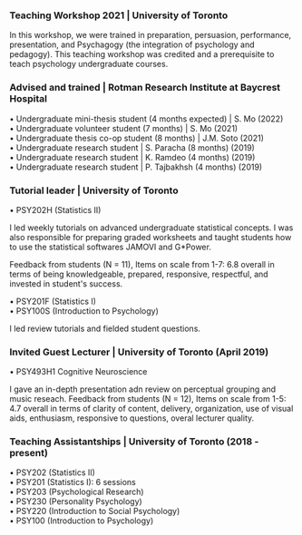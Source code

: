 ### Teaching Workshop 2021 | University of Toronto
In this workshop, we were trained in preparation, persuasion, performance, presentation,
and Psychagogy (the integration of psychology and pedagogy). This teaching workshop
was credited and a prerequisite to teach psychology undergraduate courses.

### Advised and trained | Rotman Research Institute at Baycrest Hospital
•	Undergraduate mini-thesis student (4 months expected) | S. Mo (2022)\
•	Undergraduate volunteer student (7 months) | S. Mo (2021)\
•	Undergraduate thesis co-op student (8 months) | J.M. Soto (2021)\
•	Undergraduate research student | S. Paracha (8 months) (2019)\
•	Undergraduate research student | K. Ramdeo (4 months) (2019)\
•	Undergraduate research student | P. Tajbakhsh (4 months) (2019)

### Tutorial leader | University of Toronto 
•	PSY202H (Statistics II)

I led weekly tutorials on advanced undergraduate statistical concepts. I was also responsible for preparing graded worksheets and taught students how to use the statistical softwares JAMOVI and G*Power.

Feedback from students (N = 11), Items on scale from 1-7: 6.8 overall in terms of being knowledgeable, prepared, responsive, respectful, and invested in student's success.

•	PSY201F (Statistics I)\
•	PSY100S (Introduction to Psychology)

I led review tutorials and fielded student questions. 

### Invited Guest Lecturer | University of Toronto (April 2019)
•	PSY493H1 Cognitive Neuroscience

I gave an in-depth presentation adn review on perceptual grouping and music reseach. 
Feedback from students (N = 12), Items on scale from 1-5: 4.7 overall in terms of clarity of content, delivery, organization, use of visual aids, enthusiasm, responsive to questions, overal lecturer quality.


### Teaching Assistantships | University of Toronto (2018 - present)
•	PSY202 (Statistics II)\
•	PSY201 (Statistics I): 6 sessions\
•	PSY203 (Psychological Research)\
•	PSY230 (Personality Psychology)\
•	PSY220 (Introduction to Social Psychology)\
•	PSY100 (Introduction to Psychology)
